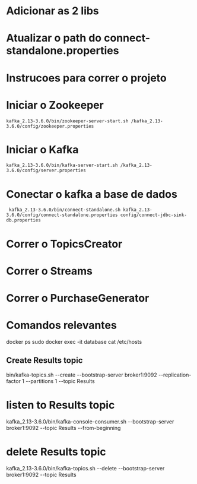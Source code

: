 # Adicionar as 2 libs
# Atualizar o path do connect-standalone.properties

# Instrucoes para correr o projeto

# Iniciar o Zookeeper
```kafka_2.13-3.6.0/bin/zookeeper-server-start.sh /kafka_2.13-3.6.0/config/zookeeper.properties```

# Iniciar o Kafka
```kafka_2.13-3.6.0/bin/kafka-server-start.sh /kafka_2.13-3.6.0/config/server.properties```

# Conectar o kafka a base de dados
``` kafka_2.13-3.6.0/bin/connect-standalone.sh kafka_2.13-3.6.0/config/connect-standalone.properties config/connect-jdbc-sink-db.properties```

# Correr o TopicsCreator

# Correr o Streams

# Correr o PurchaseGenerator


# Comandos relevantes
docker ps
sudo docker exec -it database cat /etc/hosts




## Create Results topic
bin/kafka-topics.sh --create --bootstrap-server broker1:9092 --replication-factor 1 --partitions 1 --topic Results

# listen to Results topic
kafka_2.13-3.6.0/bin/kafka-console-consumer.sh --bootstrap-server broker1:9092 --topic Results --from-beginning

# delete Results topic
kafka_2.13-3.6.0/bin/kafka-topics.sh --delete --bootstrap-server broker1:9092 --topic Results
